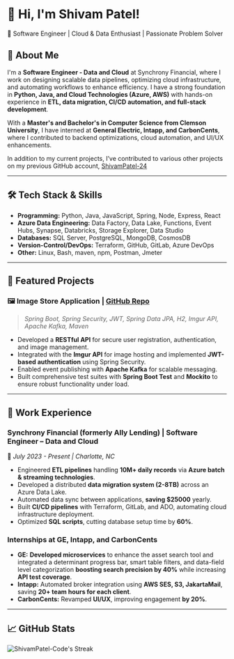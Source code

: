 # 👋 Hi, I'm Shivam Patel! 

🚀 Software Engineer | Cloud & Data Enthusiast | Passionate Problem Solver

## 🔹 About Me
I'm a **Software Engineer - Data and Cloud** at Synchrony Financial, where I work on designing scalable data pipelines, optimizing cloud infrastructure, and automating workflows to enhance efficiency. I have a strong foundation in **Python, Java, and Cloud Technologies (Azure, AWS)** with hands-on experience in **ETL, data migration, CI/CD automation, and full-stack development**.

With a **Master's and Bachelor's in Computer Science from Clemson University**, I have interned at **General Electric, Intapp, and CarbonCents**, where I contributed to backend optimizations, cloud automation, and UI/UX enhancements.

In addition to my current projects, I’ve contributed to various other projects on my previous GitHub account, [ShivamPatel-24](https://github.com/ShivamPatel-24)

---

## 🛠 Tech Stack & Skills

- **Programming:** Python, Java, JavaScript, Spring, Node, Express, React
- **Azure Data Engineering:** Data Factory, Data Lake, Functions, Event Hubs, Synapse, Databricks, Storage Explorer, Data Studio
- **Databases:** SQL Server, PostgreSQL, MongoDB, CosmosDB
- **Version-Control/DevOps:** Terraform, GitHub, GitLab, Azure DevOps
- **Other:** Linux, Bash, maven, npm, Postman, Jmeter

---

## 🌟 Featured Projects

### 🖼️ **Image Store Application** | [GitHub Repo](https://github.com/ShivamPatel-Code/Image-Store-Application)
> *Spring Boot, Spring Security, JWT, Spring Data JPA, H2, Imgur API, Apache Kafka, Maven*

- Developed a **RESTful API** for secure user registration, authentication, and image management.
- Integrated with the **Imgur API** for image hosting and implemented **JWT-based authentication** using Spring Security.
- Enabled event publishing with **Apache Kafka** for scalable messaging.
- Built comprehensive test suites with **Spring Boot Test** and **Mockito** to ensure robust functionality under load.

---

## 💼 Work Experience
### **Synchrony Financial (formerly Ally Lending) | Software Engineer – Data and Cloud**
📍 *July 2023 - Present | Charlotte, NC*
- Engineered **ETL pipelines** handling **10M+ daily records** via **Azure batch & streaming technologies**.
- Developed a distributed **data migration system (2-8TB)** across an Azure Data Lake.
- Automated data sync between applications, **saving $25000** yearly.
- Built **CI/CD pipelines** with Terraform, GitLab, and ADO, automating cloud infrastructure deployment.
- Optimized **SQL scripts**, cutting database setup time by **60%**.

### **Internships at GE, Intapp, and CarbonCents**
- **GE:** **Developed microservices** to enhance the asset search tool and integrated a determinant progress bar, smart table filters, and data-field level categorization **boosting search precision by 40%** while increasing **API test coverage**.
- **Intapp:** Automated broker integration using **AWS SES, S3, JakartaMail**, saving **20+ team hours for each client**.
- **CarbonCents:** Revamped **UI/UX**, improving engagement **by 20%**.

---

## 📈 GitHub Stats
![ShivamPatel-Code's Streak](https://github-readme-streak-stats.herokuapp.com/?user=ShivamPatel-Code&theme=vue-dark&hide_border=true)
